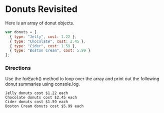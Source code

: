 # Donuts Revisited

Here is an array of donut objects.
```js
var donuts = [
  { type: "Jelly", cost: 1.22 },
  { type: "Chocolate", cost: 2.45 },
  { type: "Cider", cost: 1.59 },
  { type: "Boston Cream", cost: 5.99 }
];
```
### Directions
Use the forEach() method to loop over the array and print out the following donut summaries using console.log.
```
Jelly donuts cost $1.22 each  
Chocolate donuts cost $2.45 each  
Cider donuts cost $1.59 each  
Boston Cream donuts cost $5.99 each  
```
